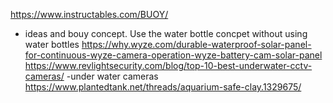 https://www.instructables.com/BUOY/
- ideas and bouy concept. Use the water bottle concpet without using water bottles 
https://why.wyze.com/durable-waterproof-solar-panel-for-continuous-wyze-camera-operation-wyze-battery-cam-solar-panel
https://www.revlightsecurity.com/blog/top-10-best-underwater-cctv-cameras/
    -under water cameras  
    https://www.plantedtank.net/threads/aquarium-safe-clay.1329675/